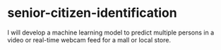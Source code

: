 # senior-citizen-identification
I will develop a machine learning model to predict multiple persons in a video or real-time webcam feed for a mall or local store.
